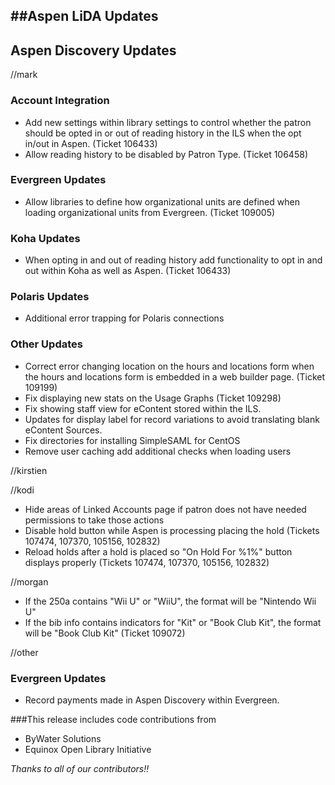 ##Aspen LiDA Updates
- 

## Aspen Discovery Updates

//mark
### Account Integration
- Add new settings within library settings to control whether the patron should be opted in or out of reading history in the ILS when the opt in/out in Aspen. (Ticket 106433)
- Allow reading history to be disabled by Patron Type. (Ticket 106458)

### Evergreen Updates
- Allow libraries to define how organizational units are defined when loading organizational units from Evergreen. (Ticket 109005)

### Koha Updates
- When opting in and out of reading history add functionality to opt in and out within Koha as well as Aspen. (Ticket 106433)

### Polaris Updates
- Additional error trapping for Polaris connections

### Other Updates
- Correct error changing location on the hours and locations form when the hours and locations form is embedded in a web builder page. (Ticket 109199)
- Fix displaying new stats on the Usage Graphs (Ticket 109298)
- Fix showing staff view for eContent stored within the ILS. 
- Updates for display label for record variations to avoid translating blank eContent Sources. 
- Fix directories for installing SimpleSAML for CentOS
- Remove user caching add additional checks when loading users

//kirstien

//kodi
- Hide areas of Linked Accounts page if patron does not have needed permissions to take those actions
- Disable hold button while Aspen is processing placing the hold (Tickets 107474, 107370, 105156, 102832)
- Reload holds after a hold is placed so "On Hold For %1%" button displays properly (Tickets 107474, 107370, 105156, 102832)

//morgan
- If the 250a contains "Wii U" or "WiiU", the format will be "Nintendo Wii U"
- If the bib info contains indicators for "Kit" or "Book Club Kit", the format will be "Book Club Kit" (Ticket 109072)

//other
### Evergreen Updates
- Record payments made in Aspen Discovery within Evergreen.

###This release includes code contributions from
- ByWater Solutions
- Equinox Open Library Initiative

_Thanks to all of our contributors!!_